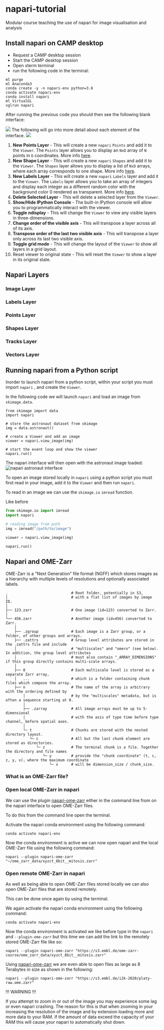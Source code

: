 # napari-tutorial
Modular course teaching the use of napari for image visualisation and analysis


## Install napari on CAMP desktop
- Request a CAMP desktop session
- Start the CAMP desktop session
- Open xterm terminal
- run the following code in the terminal:

```
ml purge
ml Anaconda3
conda create -y -n napari-env python=3.8
conda activate napari-env
conda install napari
ml VirtualGL
vglrun napari
```
After running the previous code you should then see the following blank interface:

![](https://github.com/FrancisCrickInstitute/napari-tutorial/blob/main/images/blank_napari_interface.pnghttps://github.com/FrancisCrickInstitute/napari-tutorial/blob/main/images/blank_napari_interface.png?raw=true)
The following will go into more detail about each element of the interface.
![](https://raw.githubusercontent.com/FrancisCrickInstitute/napari-tutorial/main/images/blank_napari_interface_labels.png?token=GHSAT0AAAAAABXXRCUBCM7ULAN2FAIAWOWSYZN32XQ)

1. **New Points Layer** - This will create a new `napari` `Points` and add it to the `Viewer`. The `Points` layer allows 
you to display an `NxD` array of `N` points in `D` coordinates. More info [here](https://napari.org/stable/howtos/layers/points.html).
2. **New Shape Layer** - This will create a new `napari` `Shapes` and add it to the `Viewer`. The `Shapes`
layer allows you to display a list of `NxD` arrays, where each array corresponds to one shape. More info [here](https://napari.org/stable/howtos/layers/shapes.html).
3. **New Labels Layer** - This will create a new `napari` `Labels` layer and add it to the `Viewer`. The `Labels` layer
allows you to take an array of integers and display each integer as a different random color with the background color
0 rendered as transparent. More info [here](https://napari.org/stable/howtos/layers/labels.html).
4. **Delete Selected Layer** - This will delete a selected layer from the `Viewer`.
5. **Show/Hide IPython Console** - The built-in IPython console will allow you to programmatically interact with the viewer.
6. **Toggle ndisplay** - This will change the `Viewer` to view any visible layers in three-dimensions.
7. **Change order of the visible axis** - This will transpose a layer across all of its axis.
8. **Transpose order of the last two visible axis** - This will transpose a layer only across its last two visible axis.
9. **Toggle grid mode** - This will change the layout of the `Viewer` to show all layers in a grid layout.
10. Reset viewer to original state - This will reset the `Viewer` to show a layer in its original state.

## Napari Layers
### Image Layer

### Labels Layer

### Points Layer

### Shapes Layer

### Tracks Layer

### Vectors Layer


## Running napari from a Python script

Inorder to launch napari from a python script, within your script you must
import `napari` , and create the `Viewer`.

In the following code we will launch `napari` and load an image from 
`skimage.data`.

```python3
from skimage import data
import napari

# store the astronaut dataset from skimage
img = data.astronaut()  

# create a Viewer and add an image
viewer = napari.view_image(img)

# start the event loop and show the viewer
napari.run()
```
The napari interface will then open with the astronaut image loaded:
![napari astronaut interface](https://napari.org/stable/_images/screenshot-add-image.png)

To open an image stored locally in `napari` using a python script you 
must first read in your image, add it to the `Viewer` and then run `napari`.

To read in an image we can use the `skimage.io` `imread` function.

Like before 

```python
from skimage.io import imread
import napari

# reading image from path
img = imread("/path/to/image")

viewer = napari.view_image(img)

napari.run()
```
## Napari and OME-Zarr
OME-Zarr is a "Next Generation" file format (NGFF) which stores images as a 
hierarchy with multiple levels of resolutions and optionally associated labels.

```
.                             # Root folder, potentially in S3,
│                             # with a flat list of images by image ID.
│
├── 123.zarr                  # One image (id=123) converted to Zarr.
│
└── 456.zarr                  # Another image (id=456) converted to Zarr.
    │
    ├── .zgroup               # Each image is a Zarr group, or a folder, of other groups and arrays.
    ├── .zattrs               # Group level attributes are stored in the .zattrs file and include
    │                         # "multiscales" and "omero" (see below). In addition, the group level attributes
    │                         # must also contain "_ARRAY_DIMENSIONS" if this group directly contains multi-scale arrays.
    │
    ├── 0                     # Each multiscale level is stored as a separate Zarr array,
    │   ...                   # which is a folder containing chunk files which compose the array.
    ├── n                     # The name of the array is arbitrary with the ordering defined by
        │                     # by the "multiscales" metadata, but is often a sequence starting at 0.
        │
        ├── .zarray           # All image arrays must be up to 5-dimensional
        │                     # with the axis of type time before type channel, before spatial axes.
        │
        └─ t                  # Chunks are stored with the nested directory layout.
           └─ c               # All but the last chunk element are stored as directories.
              └─ z            # The terminal chunk is a file. Together the directory and file names
                 └─ y         # provide the "chunk coordinate" (t, c, z, y, x), where the maximum coordinate
                    └─ x      # will be dimension_size / chunk_size.
```

### What is an OME-Zarr file?

### Open local OME-Zarr in napari
We can use the plugin [napari-ome-zarr](https://www.napari-hub.org/plugins/napari-ome-zarr) either in the command line 
from on the napari interface to open OME-Zarr files.

To do this from the command line open the terminal.

Activate the napari conda environment using the following command:

``` 
conda activate napari-env
```

Now the conda environment is active we can now open napari and the local OME-Zarr file using the following command:
```
napari --plugin napari-ome-zarr "~/ome_zarr_data/xyzct_8bit__mitosis.zarr"
```

### Open remote OME-Zarr in napari
As well as being able to open OME-Zarr files stored locally we can also open OME-Zarr files that are stored remotely.


This can be done once again by using the terminal.


We again activate the napari conda environment using the following command:

``` 
conda activate napari-env
```

Now the conda environment is activated we like before type in the `napari` and `--plugin-ome-zarr` but this time we can 
add the link to the remotely stored OME-Zarr file like so:

```
napari --plugin napari-ome-zarr "https://s3.embl.de/ome-zarr-course/ome_zarr_data/xyzct_8bit__mitosis.zarr"
```

Using [napari-ome-zarr](https://www.napari-hub.org/plugins/napari-ome-zarr) we are even able to open files as large as 
8 Terabytes in size as shown in the following:

```
napari --plugin napari-ome-zarr "https://s3.embl.de/i2k-2020/platy-raw.ome.zarr"
```

!!! WARNING !!!

If you attempt to zoom in or out of the image you may experience some lag or even napari crashing. The reason for this
is that when zooming in your increasing the resolution of the image and by extension loading more and more data to your
RAM. If the amount of data exceed the capacity of your RAM this will cause your napari to automatically shut down.



